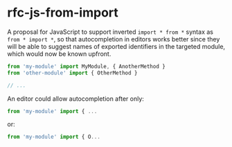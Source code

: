 # rfc-js-from-import

A proposal for JavaScript to support inverted `import * from *` syntax as `from * import *`, so that autocompletion in editors works better since they will be able to suggest names of exported identifiers in the targeted module, which would now be known upfront.

```js
from 'my-module' import MyModule, { AnotherMethod }
from 'other-module' import { OtherMethod }

// ...
```

An editor could allow autocompletion after only:

```js
from 'my-module' import { ...
```

or:

```js
from 'my-module' import { O...
```
